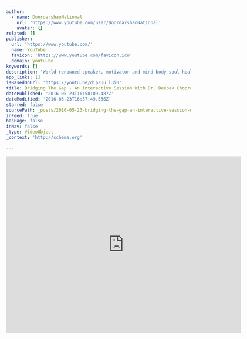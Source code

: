```yaml
---
author:
  - name: DoordarshanNational
    url: 'https://www.youtube.com/user/DoordarshanNational'
    avatar: {}
related: []
publisher:
  url: 'https://www.youtube.com/'
  name: YouTube
  favicon: 'https://www.youtube.com/favicon.ico'
  domain: youtu.be
keywords: []
description: 'World renowned speaker, motivator and mind-body-soul healer Dr. Deepak Chopra interacts with the young minds of India in this Doordarshan exclusive. Watch this inspirational personality answer the inquisitive young audience. Part II of the 2-part series.'
app_links: []
isBasedOnUrl: 'https://youtu.be/dipZUu_l3i0'
title: Bridging The Gap - An interactive Session With Dr. Deepak Chopra (Part II)
datePublished: '2016-05-23T16:58:09.487Z'
dateModified: '2016-05-23T16:57:49.536Z'
starred: false
sourcePath: _posts/2016-05-23-bridging-the-gap-an-interactive-session-with-dr-deepak-ch.md
inFeed: true
hasPage: false
inNav: false
_type: VideoObject
_context: 'http://schema.org'

---
```

<iframe src="https://cdn.embedly.com/widgets/media.html?src=https%3A%2F%2Fwww.youtube.com%2Fembed%2FdipZUu_l3i0%3Ffeature%3Doembed&amp;url=http%3A%2F%2Fwww.youtube.com%2Fwatch%3Fv%3DdipZUu_l3i0&amp;image=https%3A%2F%2Fi.ytimg.com%2Fvi%2FdipZUu_l3i0%2Fhqdefault.jpg&amp;key=b7d04c9b404c499eba89ee7072e1c4f7&amp;type=text%2Fhtml&amp;schema=youtube" width="640" height="480" scrolling="no" frameborder="0" allowfullscreen="" style=""></iframe>